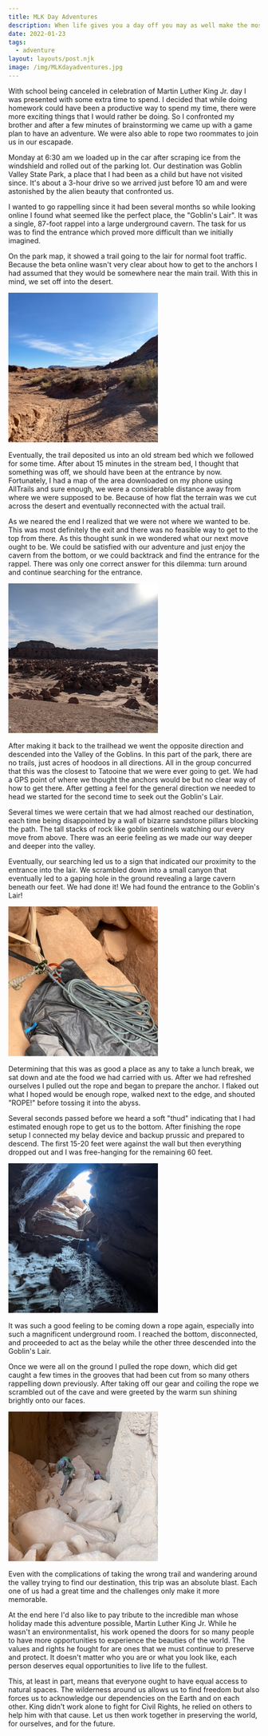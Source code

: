 ```yaml
---
title: MLK Day Adventures
description: When life gives you a day off you may as well make the most of it! I did this through a long day in southeastern Utah. We explored among the goblins and rappelled into one of their caves.
date: 2022-01-23
tags:
  - adventure
layout: layouts/post.njk
image: /img/MLKdayadventures.jpg
---
```


With school being canceled in celebration of Martin Luther King Jr. day I was presented with some extra time to spend. I decided that while doing homework could have been a productive way to spend my time, there were more exciting things that I would rather be doing. So I confronted my brother and after a few minutes of brainstorming we came up with a game plan to have an adventure. We were also able to rope two roommates to join us in our escapade.

Monday at 6:30 am we loaded up in the car after scraping ice from the windshield and rolled out of the parking lot. Our destination was Goblin Valley State Park, a place that I had been as a child but have not visited since. It's about a 3-hour drive so we arrived just before 10 am and were astonished by the alien beauty that confronted us.

I wanted to go rappelling since it had been several months so while looking online I found what seemed like the perfect place, the "Goblin's Lair". It was a single, 87-foot rappel into a large underground cavern. The task for us was to find the entrance which proved more difficult than we initially imagined.

On the park map, it showed a trail going to the lair for normal foot traffic. Because the beta online wasn't very clear about how to get to the anchors I had assumed that they would be somewhere near the main trail. With this in mind, we set off into the desert.

<img src="/img/streambed.jpg" alt="the stream bed" class="left">

Eventually, the trail deposited us into an old stream bed which we followed for some time. After about 15 minutes in the stream bed, I thought that something was off, we should have been at the entrance by now. Fortunately, I had a map of the area downloaded on my phone using AllTrails and sure enough, we were a considerable distance away from where we were supposed to be. Because of how flat the terrain was we cut across the desert and eventually reconnected with the actual trail.

As we neared the end I realized that we were not where we wanted to be. This was most definitely the exit and there was no feasible way to get to the top from there. As this thought sunk in we wondered what our next move ought to be. We could be satisfied with our adventure and just enjoy the cavern from the bottom, or we could backtrack and find the entrance for the rappel. There was only one correct answer for this dilemma: turn around and continue searching for the entrance.

<img src="/img/valleyofthegoblins.jpg" alt="the valley of the goblins" class="left">

After making it back to the trailhead we went the opposite direction and descended into the Valley of the Goblins. In this part of the park, there are no trails, just acres of hoodoos in all directions. All in the group concurred that this was the closest to Tatooine that we were ever going to get. We had a GPS point of where we thought the anchors would be but no clear way of how to get there. After getting a feel for the general direction we needed to head we started for the second time to seek out the Goblin's Lair.

Several times we were certain that we had almost reached our destination, each time being disappointed by a wall of bizarre sandstone pillars blocking the path. The tall stacks of rock like goblin sentinels watching our every move from above. There was an eerie feeling as we made our way deeper and deeper into the valley.

Eventually, our searching led us to a sign that indicated our proximity to the entrance into the lair. We scrambled down into a small canyon that eventually led to a gaping hole in the ground revealing a large cavern beneath our feet. We had done it! We had found the entrance to the Goblin's Lair!

<img src="/img/rappelstation.jpg" alt="the rappel station" class="left">

Determining that this was as good a place as any to take a lunch break, we sat down and ate the food we had carried with us. After we had refreshed ourselves I pulled out the rope and began to prepare the anchor. I flaked out what I hoped would be enough rope, walked next to the edge, and shouted "ROPE!" before tossing it into the abyss.

Several seconds passed before we heard a soft "thud" indicating that I had estimated enough rope to get us to the bottom. After finishing the rope setup I connected my belay device and backup prussic and prepared to descend. The first 15-20 feet were against the wall but then everything dropped out and I was free-hanging for the remaining 60 feet.

<img src="/img/thedescent.jpg" alt="the descent" class="right">

It was such a good feeling to be coming down a rope again, especially into such a magnificent underground room. I reached the bottom, disconnected, and proceeded to act as the belay while the other three descended into the Goblin's Lair.

Once we were all on the ground I pulled the rope down, which did get caught a few times in the grooves that had been cut from so many others rappelling down previously. After taking off our gear and coiling the rope we scrambled out of the cave and were greeted by the warm sun shining brightly onto our faces.

<img src="/img/theascent.jpg" alt="the exit" class="left">

Even with the complications of taking the wrong trail and wandering around the valley trying to find our destination, this trip was an absolute blast. Each one of us had a great time and the challenges only make it more memorable.

At the end here I'd also like to pay tribute to the incredible man whose holiday made this adventure possible, Martin Luther King Jr. While he wasn't an environmentalist, his work opened the doors for so many people to have more opportunities to experience the beauties of the world. The values and rights he fought for are ones that we must continue to preserve and protect. It doesn't matter who you are or what you look like, each person deserves equal opportunities to live life to the fullest.

This, at least in part, means that everyone ought to have equal access to natural spaces. The wilderness around us allows us to find freedom but also forces us to acknowledge our dependencies on the Earth and on each other. King didn't work alone to fight for Civil Rights, he relied on others to help him with that cause. Let us then work together in preserving the world, for ourselves, and for the future.